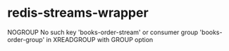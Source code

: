 # redis-streams-wrapper





NOGROUP No such key 'books-order-stream' or consumer group 'books-order-group' in XREADGROUP with GROUP option